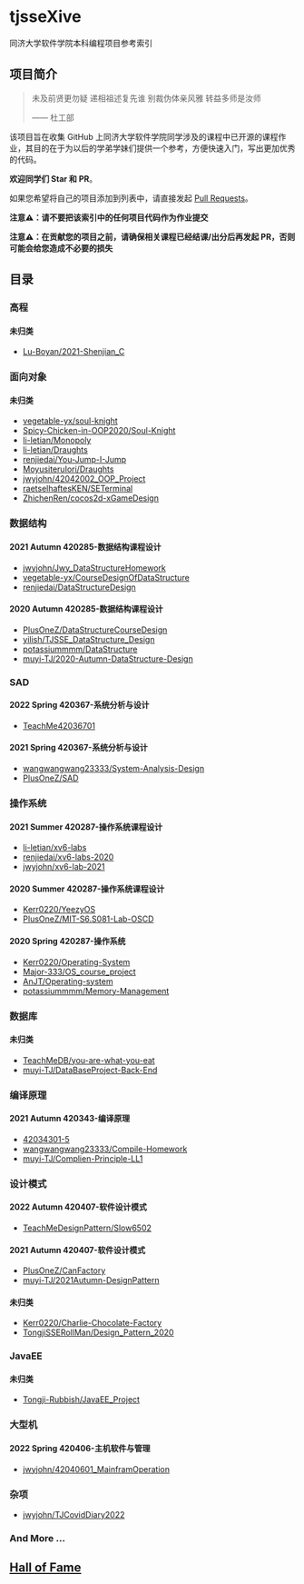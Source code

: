 # tjsseXive
同济大学软件学院本科编程项目参考索引

## 项目简介
> 未及前贤更勿疑 递相祖述复先谁
> 别裁伪体亲风雅 转益多师是汝师
> 
> —— 杜工部

该项目旨在收集 GitHub 上同济大学软件学院同学涉及的课程中已开源的课程作业，其目的在于为以后的学弟学妹们提供一个参考，方便快速入门，写出更加优秀的代码。

**欢迎同学们 Star 和 PR**。

如果您希望将自己的项目添加到列表中，请直接发起 [Pull Requests](https://github.com/jwyjohn/tjsseXive/pulls)。

**注意⚠️：请不要把该索引中的任何项目代码作为作业提交**

**注意⚠️：在贡献您的项目之前，请确保相关课程已经结课/出分后再发起 PR，否则可能会给您造成不必要的损失**

## 目录

### 高程

#### 未归类
- [Lu-Boyan/2021-Shenjian_C](https://github.com/Lu-Boyan/2021-Shenjian_C)

### 面向对象

#### 未归类
- [vegetable-yx/soul-knight](https://github.com/vegetable-yx/soul-knight)
- [Spicy-Chicken-in-OOP2020/Soul-Knight](https://github.com/Spicy-Chicken-in-OOP2020/Soul-Knight)
- [li-letian/Monopoly](https://github.com/li-letian/Monopoly)
- [li-letian/Draughts](https://github.com/li-letian/Draughts)
- [renjiedai/You-Jump-I-Jump](https://github.com/renjiedai/You-Jump-I-Jump)
- [MoyusiteruIori/Draughts](https://github.com/MoyusiteruIori/Draughts)
- [jwyjohn/42042002_OOP_Project](https://github.com/jwyjohn/42042002_OOP_Project)
- [raetselhaftesKEN/SETerminal](https://github.com/raetselhaftesKEN/SETerminal)
- [ZhichenRen/cocos2d-xGameDesign](https://github.com/ZhichenRen/cocos2d-xGameDesign)

### 数据结构

#### 2021 Autumn 420285-数据结构课程设计
- [jwyjohn/Jwy_DataStructureHomework](https://github.com/jwyjohn/Jwy_DataStructureHomework)
- [vegetable-yx/CourseDesignOfDataStructure](https://github.com/vegetable-yx/CourseDesignOfDataStructure)
- [renjiedai/DataStructureDesign](https://github.com/renjiedai/DataStructureDesign)

#### 2020 Autumn 420285-数据结构课程设计
- [PlusOneZ/DataStructureCourseDesign](https://github.com/PlusOneZ/DataStructureCourseDesign)
- [yilish/TJSSE_DataStructure_Design](https://github.com/yilish/TJSSE_DataStructure_Design)
- [potassiummmm/DataStructure](https://github.com/potassiummmm/DataStructure)
- [muyi-TJ/2020-Autumn-DataStructure-Design](https://github.com/muyi-TJ/2020-Autumn-DataStructure-Design)


### SAD

#### 2022 Spring 420367-系统分析与设计
- [TeachMe42036701](https://github.com/TeachMe42036701)

#### 2021 Spring 420367-系统分析与设计
- [wangwangwang23333/System-Analysis-Design](https://github.com/wangwangwang23333/System-Analysis-Design)
- [PlusOneZ/SAD](https://github.com/PlusOneZ/SAD)

### 操作系统

#### 2021 Summer 420287-操作系统课程设计
- [li-letian/xv6-labs](https://github.com/li-letian/xv6-labs)
- [renjiedai/xv6-labs-2020](https://github.com/renjiedai/xv6-labs-2020)
- [jwyjohn/xv6-lab-2021](https://github.com/jwyjohn/xv6-lab-2021)

#### 2020 Summer 420287-操作系统课程设计
- [Kerr0220/YeezyOS](https://github.com/Kerr0220/YeezyOS)
- [PlusOneZ/MIT-S6.S081-Lab-OSCD](https://github.com/PlusOneZ/MIT-S6.S081-Lab-OSCD)

#### 2020 Spring 420287-操作系统
- [Kerr0220/Operating-System](https://github.com/Kerr0220/Operating-System)
- [Major-333/OS_course_project](https://github.com/Major-333/OS_course_project)
- [AnJT/Operating-system](https://github.com/AnJT/Operating-system)
- [potassiummmm/Memory-Management](https://github.com/potassiummmm/Memory-Management)
### 数据库

#### 未归类
- [TeachMeDB/you-are-what-you-eat](https://github.com/orgs/TeachMeDB/repositories)
- [muyi-TJ/DataBaseProject-Back-End](https://github.com/muyi-TJ/DataBaseProject-Back-End)


### 编译原理

#### 2021 Autumn 420343-编译原理
- [42034301-5](https://github.com/42034301-5)
- [wangwangwang23333/Compile-Homework](https://github.com/wangwangwang23333/Compile-Homework)
- [muyi-TJ/Complien-Principle-LL1](https://github.com/muyi-TJ/Complien-Principle-LL1)

### 设计模式

#### 2022 Autumn 420407-软件设计模式
- [TeachMeDesignPattern/Slow6502](https://github.com/TeachMeDesignPattern/report_latex)
#### 2021 Autumn 420407-软件设计模式
- [PlusOneZ/CanFactory](https://github.com/PlusOneZ/CanFactory)
- [muyi-TJ/2021Autumn-DesignPattern](https://github.com/muyi-TJ/2021Autumn-DesignPattern)
#### 未归类
- [Kerr0220/Charlie-Chocolate-Factory](https://github.com/Kerr0220/Charlie-Chocolate-Factory)
- [TongjiSSERollMan/Design_Pattern_2020](https://github.com/TongjiSSERollMan/Design_Pattern_2020)
### JavaEE

#### 未归类
- [Tongji-Rubbish/JavaEE_Project](https://github.com/Tongji-Rubbish/JavaEE_Project)

### 大型机

#### 2022 Spring 420406-主机软件与管理
- [jwyjohn/42040601_MainframOperation](https://github.com/jwyjohn/42040601_MainframOperation)

### 杂项
- [jwyjohn/TJCovidDiary2022](https://github.com/jwyjohn/TJCovidDiary2022)

### And More ...

## [Hall of Fame](https://github.com/jwyjohn/tjsseXive/blob/main/HALL_OF_FAME.md)
